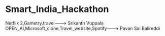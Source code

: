 # Smart_India_Hackathon
Netflix 2,Gametry,travel---> Srikanth Vuppala
OPEN_AI,Microsoft_clone,Travel_website,Spotify---> Pavan Sai Balireddi
